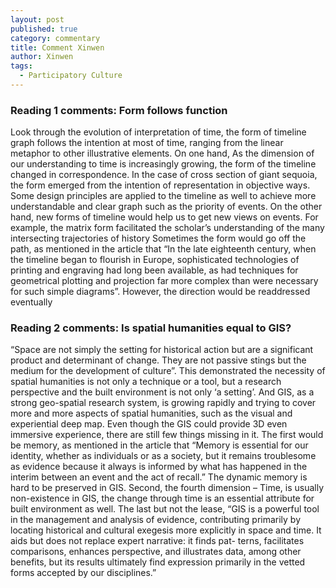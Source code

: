```yaml
---
layout: post
published: true
category: commentary
title: Comment Xinwen
author: Xinwen
tags:
  - Participatory Culture
---
```

### Reading 1 comments: Form follows function

Look through the evolution of interpretation of time, the form of timeline graph follows the intention at most of time, ranging from the linear metaphor to other illustrative elements. On one hand, As the dimension of our understanding to time is increasingly growing, the form of the timeline changed in correspondence. In the case of cross section of giant sequoia, the form emerged from the intention of representation in objective ways. Some design principles are applied to the timeline as well to achieve more understandable and clear graph such as the priority of events. On the other hand, new forms of timeline would help us to get new views on events. For example, the matrix form facilitated the scholar’s understanding of the many intersecting trajectories of history
Sometimes the form would go off the path, as mentioned in the article that “In the late eighteenth century, when the timeline began to flourish in Europe, sophisticated technologies of printing and engraving had long been available, as had techniques for geometrical plotting and projection far more complex than were necessary for such simple diagrams”. However, the direction would be readdressed eventually 


### Reading 2 comments: Is spatial humanities equal to GIS?
“Space are not simply the setting for historical action but are a significant product and determinant of change. They are not passive stings but the medium for the development of culture”. This demonstrated the necessity of spatial humanities is not only a technique or a tool, but a research perspective and the built environment is not only ‘a setting’. And GIS, as a strong geo-spatial research system, is growing rapidly and trying to cover more and more aspects of spatial humanities, such as the visual and experiential deep map. Even though the GIS could provide 3D even immersive experience, there are still few things missing in it. The first would be memory, as mentioned in the article that “Memory is essential for our identity, whether as individuals or as a society, but it remains troublesome as evidence because it always is informed by what has happened in the interim between an event and the act of recall.” The dynamic memory is hard to be preserved in GIS. Second, the fourth dimension – Time, is usually non-existence in GIS, the change through time is an essential attribute for built environment as well. The last but not the lease, “GIS is a powerful tool in the management and analysis of evidence, contributing primarily by locating historical and cultural exegesis more explicitly in space and time. It aids but does not replace expert narrative: it finds pat- terns, facilitates comparisons, enhances perspective, and illustrates data, among other benefits, but its results ultimately find expression primarily in the vetted forms accepted by our disciplines.”
